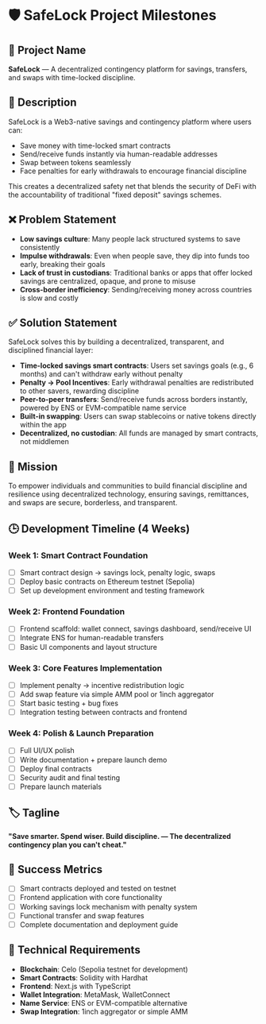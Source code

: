 # 🛡️ SafeLock Project Milestones

## 📛 Project Name
**SafeLock** — A decentralized contingency platform for savings, transfers, and swaps with time-locked discipline.

## 📝 Description
SafeLock is a Web3-native savings and contingency platform where users can:
- Save money with time-locked smart contracts
- Send/receive funds instantly via human-readable addresses
- Swap between tokens seamlessly
- Face penalties for early withdrawals to encourage financial discipline

This creates a decentralized safety net that blends the security of DeFi with the accountability of traditional "fixed deposit" savings schemes.

## ❌ Problem Statement
- **Low savings culture**: Many people lack structured systems to save consistently
- **Impulse withdrawals**: Even when people save, they dip into funds too early, breaking their goals
- **Lack of trust in custodians**: Traditional banks or apps that offer locked savings are centralized, opaque, and prone to misuse
- **Cross-border inefficiency**: Sending/receiving money across countries is slow and costly

## ✅ Solution Statement
SafeLock solves this by building a decentralized, transparent, and disciplined financial layer:
- **Time-locked savings smart contracts**: Users set savings goals (e.g., 6 months) and can't withdraw early without penalty
- **Penalty → Pool Incentives**: Early withdrawal penalties are redistributed to other savers, rewarding discipline
- **Peer-to-peer transfers**: Send/receive funds across borders instantly, powered by ENS or EVM-compatible name service
- **Built-in swapping**: Users can swap stablecoins or native tokens directly within the app
- **Decentralized, no custodian**: All funds are managed by smart contracts, not middlemen

## 🎯 Mission
To empower individuals and communities to build financial discipline and resilience using decentralized technology, ensuring savings, remittances, and swaps are secure, borderless, and transparent.

## 🕒 Development Timeline (4 Weeks)

### Week 1: Smart Contract Foundation
- [ ] Smart contract design → savings lock, penalty logic, swaps
- [ ] Deploy basic contracts on Ethereum testnet (Sepolia)
- [ ] Set up development environment and testing framework

### Week 2: Frontend Foundation
- [ ] Frontend scaffold: wallet connect, savings dashboard, send/receive UI
- [ ] Integrate ENS for human-readable transfers
- [ ] Basic UI components and layout structure

### Week 3: Core Features Implementation
- [ ] Implement penalty → incentive redistribution logic
- [ ] Add swap feature via simple AMM pool or 1inch aggregator
- [ ] Start basic testing + bug fixes
- [ ] Integration testing between contracts and frontend

### Week 4: Polish & Launch Preparation
- [ ] Full UI/UX polish
- [ ] Write documentation + prepare launch demo
- [ ] Deploy final contracts
- [ ] Security audit and final testing
- [ ] Prepare launch materials

## 🏷️ Tagline
**"Save smarter. Spend wiser. Build discipline. — The decentralized contingency plan you can't cheat."**

## 🚀 Success Metrics
- [ ] Smart contracts deployed and tested on testnet
- [ ] Frontend application with core functionality
- [ ] Working savings lock mechanism with penalty system
- [ ] Functional transfer and swap features
- [ ] Complete documentation and deployment guide

## 🔧 Technical Requirements
- **Blockchain**: Celo (Sepolia testnet for development)
- **Smart Contracts**: Solidity with Hardhat
- **Frontend**: Next.js with TypeScript
- **Wallet Integration**: MetaMask, WalletConnect
- **Name Service**: ENS or EVM-compatible alternative
- **Swap Integration**: 1inch aggregator or simple AMM
